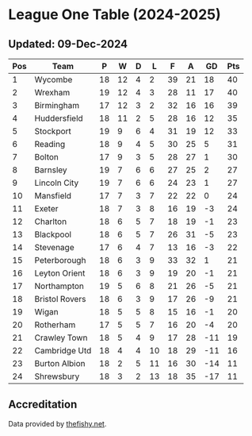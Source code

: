 # League One Table (2024-2025)
## Updated: 09-Dec-2024

| Pos | Team | P | W | D | L | F | A | GD | Pts |
| --- | --- | --- | --- | --- | --- | --- | --- | --- | --- |
| 1 | Wycombe | 18 | 12 | 4 | 2 | 39 | 21 | 18 | 40 |
| 2 | Wrexham | 19 | 12 | 4 | 3 | 28 | 11 | 17 | 40 |
| 3 | Birmingham | 17 | 12 | 3 | 2 | 32 | 16 | 16 | 39 |
| 4 | Huddersfield | 18 | 11 | 2 | 5 | 28 | 16 | 12 | 35 |
| 5 | Stockport | 19 | 9 | 6 | 4 | 31 | 19 | 12 | 33 |
| 6 | Reading | 18 | 9 | 4 | 5 | 30 | 25 | 5 | 31 |
| 7 | Bolton | 17 | 9 | 3 | 5 | 28 | 27 | 1 | 30 |
| 8 | Barnsley | 19 | 7 | 6 | 6 | 27 | 25 | 2 | 27 |
| 9 | Lincoln City | 19 | 7 | 6 | 6 | 24 | 23 | 1 | 27 |
| 10 | Mansfield | 17 | 7 | 3 | 7 | 22 | 22 | 0 | 24 |
| 11 | Exeter | 18 | 7 | 3 | 8 | 16 | 19 | -3 | 24 |
| 12 | Charlton | 18 | 6 | 5 | 7 | 18 | 19 | -1 | 23 |
| 13 | Blackpool | 18 | 6 | 5 | 7 | 26 | 31 | -5 | 23 |
| 14 | Stevenage | 17 | 6 | 4 | 7 | 13 | 16 | -3 | 22 |
| 15 | Peterborough | 18 | 6 | 3 | 9 | 33 | 32 | 1 | 21 |
| 16 | Leyton Orient | 18 | 6 | 3 | 9 | 19 | 20 | -1 | 21 |
| 17 | Northampton | 19 | 5 | 6 | 8 | 21 | 26 | -5 | 21 |
| 18 | Bristol Rovers | 18 | 6 | 3 | 9 | 17 | 26 | -9 | 21 |
| 19 | Wigan | 18 | 5 | 5 | 8 | 15 | 16 | -1 | 20 |
| 20 | Rotherham | 17 | 5 | 5 | 7 | 16 | 20 | -4 | 20 |
| 21 | Crawley Town | 18 | 5 | 4 | 9 | 17 | 28 | -11 | 19 |
| 22 | Cambridge Utd | 18 | 4 | 4 | 10 | 18 | 29 | -11 | 16 |
| 23 | Burton Albion | 18 | 2 | 5 | 11 | 16 | 30 | -14 | 11 |
| 24 | Shrewsbury | 18 | 3 | 2 | 13 | 18 | 35 | -17 | 11 |

## Accreditation 

Data provided by [thefishy.net](https://www.thefishy.net/).